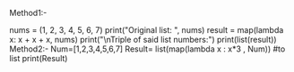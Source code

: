 Method1:-

nums = (1, 2, 3, 4, 5, 6, 7) 
print("Original list: ", nums)
result = map(lambda x: x + x + x, nums) 
print("\nTriple of said list numbers:")
print(list(result))
Method2:-
Num=[1,2,3,4,5,6,7]
Result= list(map(lambda x : x*3 , Num)) #to list
print(Result)
